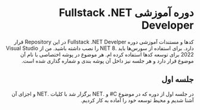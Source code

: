 ﻿<div dir="rtl">

# دوره آموزشی Fullstack .NET Developer 
کدها و مستندات آموزشی دوره Fullstack .NET Develper در این Repository قرار دارد. برای استفاده از سورس‌ها باید .NET 8 را نصب داشته باشید. من از Visual Studio 2022 برای توسعه کد‌ها استفاده کرده ام. هر موضوع در پوشه اختصاصی با نام آن موضوع قرار دارد و هر جلسه نیز داخل آن پوشه بندی و شماره گذاری شده است.


## جلسه اول
در جلسه اول از دوره که در موضوع C# و .NET برگزار شد با کلیات .NET و اجزای آن آشنا شدیم و محیط توسعه خود را آماده به کار کردیم.

